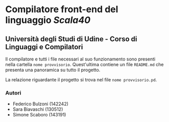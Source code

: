 # Compilatore front-end del linguaggio *Scala40*
## Università degli Studi di Udine - Corso di Linguaggi e Compilatori
  
Il compilatore e tutti i file necessari al suo funzionamento sono presenti nella cartella ```nome provvisorio```. Quest'ultima contiene un file ```README.md``` che presenta una panoramica su tutto il progetto.

La relazione riguardante il progetto si trova nel file ```nome provvisorio.pd```.

### Autori
* Federico Bulzoni (142242)
* Sara Biavaschi (130512)
* Simone Scaboro (143191)